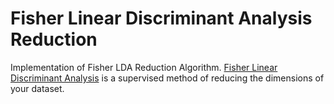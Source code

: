 # Fisher Linear Discriminant Analysis Reduction

Implementation of Fisher LDA Reduction Algorithm. [Fisher Linear Discriminant Analysis](https://en.wikipedia.org/wiki/Linear_discriminant_analysis) is a supervised method of reducing the dimensions of your dataset.

